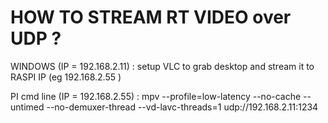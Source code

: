 # HOW TO STREAM RT VIDEO over UDP ?


WINDOWS      (IP = 192.168.2.11) : setup VLC to grab desktop and stream it to RASPI IP (eg 192.168.2.55 )

PI cmd line  (IP = 192.168.2.55) : mpv --profile=low-latency --no-cache --untimed --no-demuxer-thread --vd-lavc-threads=1 udp://192.168.2.11:1234
